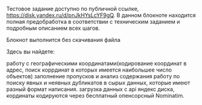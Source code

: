 Тестовое задание доступно по публичной ссылке,  https://disk.yandex.ru/d/pnJkHYsLcYF9gQ. В данном блокноте находится полная предобработка в соответствии с техническим заданием и подробным описанием всех шагов.

Блокнот выполнится без скачивания файла

Здесь вы найдете:

работу с географическими координатами(кодирование координат в адрес, поиск коррдинат в которых имеется наибольшее число объектов)
заполнение пропусков и анализ содержания
работу по поиску явных и неявных дубликатов в сырых данных, которые имеют разный формат написания.
загрузка данных с api яндекс диска, кординаты кодируются через бесплатный опенсорсный Nominatim.
